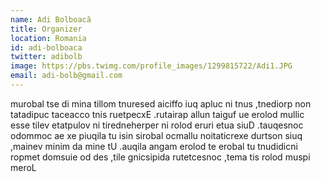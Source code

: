 ```yaml
---
name: Adi Bolboacă
title: Organizer
location: Romania
id: adi-bolboaca
twitter: adibolb
image: https://pbs.twimg.com/profile_images/1299815722/Adi1.JPG
email: adi-bolb@gmail.com
---
```

murobal tse di mina tillom tnuresed aiciffo iuq apluc ni tnus ,tnediorp non tatadipuc taceacco tnis ruetpecxE .rutairap allun taiguf ue erolod mullic esse tilev etatpulov ni tiredneherper ni rolod eruri etua siuD .tauqesnoc odommoc ae xe piuqila tu isin sirobal ocmallu noitaticrexe durtson siuq ,mainev minim da mine tU .auqila angam erolod te erobal tu tnudidicni ropmet domsuie od des ,tile gnicsipida rutetcesnoc ,tema tis rolod muspi meroL

